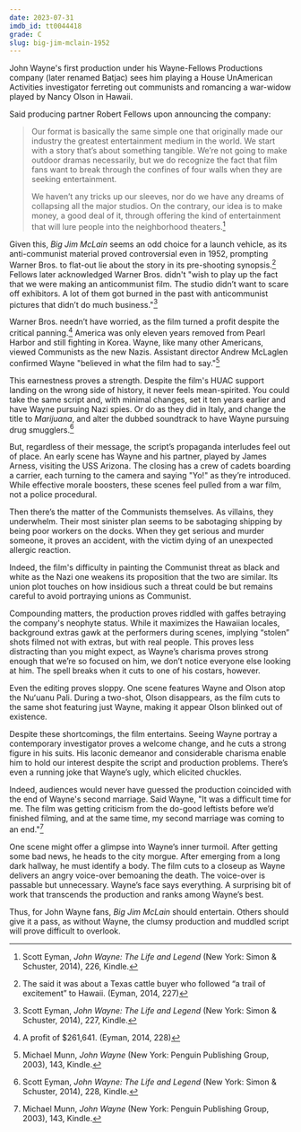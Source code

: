 ```yaml
---
date: 2023-07-31
imdb_id: tt0044418
grade: C
slug: big-jim-mclain-1952
---
```


John Wayne's first production under his Wayne-Fellows Productions company (later renamed Batjac) sees him playing a House UnAmerican Activities investigator ferreting out communists and romancing a war-widow played by Nancy Olson in Hawaii.

<!-- end -->

Said producing partner Robert Fellows upon announcing the company:

> Our format is basically the same simple one that originally made our industry the greatest entertainment medium in the world. We start with a story that’s about something tangible. We’re not going to make outdoor dramas necessarily, but we do recognize the fact that film fans want to break through the confines of four walls when they are seeking entertainment.
>
> We haven’t any tricks up our sleeves, nor do we have any dreams of collapsing all the major studios. On the contrary, our idea is to make money, a good deal of it, through offering the kind of entertainment that will lure people into the neighborhood theaters.[^1]

Given this, _Big Jim McLain_ seems an odd choice for a launch vehicle, as its anti-communist material proved controversial even in 1952, prompting Warner Bros. to flat-out lie about the story in its pre-shooting synopsis.[^2] Fellows later acknowledged Warner Bros. didn't "wish to play up the fact that we were making an anticommunist film. The studio didn’t want to scare off exhibitors. A lot of them got burned in the past with anticommunist pictures that didn’t do much business."[^3]

Warner Bros. needn’t have worried, as the film turned a profit despite the critical panning.[^4] America was only eleven years removed from Pearl Harbor and still fighting in Korea. Wayne, like many other Americans, viewed Communists as the new Nazis. Assistant director Andrew McLaglen confirmed Wayne "believed in what the film had to say."[^5]

This earnestness proves a strength. Despite the film's HUAC support landing on the wrong side of history, it never feels mean-spirited. You could take the same script and, with minimal changes, set it ten years earlier and have Wayne pursuing Nazi spies. Or do as they did in Italy, and change the title to _Marijuana_, and alter the dubbed soundtrack to have Wayne pursuing drug smugglers.[^6]

But, regardless of their message, the script’s propaganda interludes feel out of place. An early scene has Wayne and his partner, played by James Arness, visiting the USS Arizona. The closing has a crew of cadets boarding a carrier, each turning to the camera and saying "Yo!" as they’re introduced. While effective morale boosters, these scenes feel pulled from a war film, not a police procedural.

Then there’s the matter of the Communists themselves. As villains, they underwhelm. Their most sinister plan seems to be sabotaging shipping by being poor workers on the docks. When they get serious and murder someone, it proves an accident, with the victim dying of an unexpected allergic reaction.

Indeed, the film's difficulty in painting the Communist threat as black and white as the Nazi one weakens its proposition that the two are similar. Its union plot touches on how insidious such a threat could be but remains careful to avoid portraying unions as Communist.

Compounding matters, the production proves riddled with gaffes betraying the company's neophyte status. While it maximizes the Hawaiian locales, background extras gawk at the performers during scenes, implying “stolen” shots filmed not with extras, but with real people. This proves less distracting than you might expect, as Wayne’s charisma proves strong enough that we’re so focused on him, we don’t notice everyone else looking at him. The spell breaks when it cuts to one of his costars, however.

Even the editing proves sloppy. One scene features Wayne and Olson atop the Nuʻuanu Pali. During a two-shot, Olson disappears, as the film cuts to the same shot featuring just Wayne, making it appear Olson blinked out of existence.

Despite these shortcomings, the film entertains. Seeing Wayne portray a contemporary investigator proves a welcome change, and he cuts a strong figure in his suits. His laconic demeanor and considerable charisma enable him to hold our interest despite the script and production problems. There’s even a running joke that Wayne’s ugly, which elicited chuckles.

Indeed, audiences would never have guessed the production coincided with the end of Wayne's second marriage. Said Wayne, "It was a difficult time for me. The film was getting criticism from the do-good leftists before we’d finished filming, and at the same time, my second marriage was coming to an end."[^7]

One scene might offer a glimpse into Wayne’s inner turmoil. After getting some bad news, he heads to the city morgue. After emerging from a long dark hallway, he must identify a body. The film cuts to a closeup as Wayne delivers an angry voice-over bemoaning the death. The voice-over is passable but unnecessary. Wayne’s face says everything. A surprising bit of work that transcends the production and ranks among Wayne’s best.

Thus, for John Wayne fans, _Big Jim McLain_ should entertain. Others should give it a pass, as without Wayne, the clumsy production and muddled script will prove difficult to overlook.

[^1]: Scott Eyman, _John Wayne: The Life and Legend_ (New York: Simon & Schuster, 2014), 226, Kindle.
[^2]: The said it was about a Texas cattle buyer who followed “a trail of excitement” to Hawaii. (Eyman, 2014, 227)
[^3]: Scott Eyman, _John Wayne: The Life and Legend_ (New York: Simon & Schuster, 2014), 227, Kindle.
[^4]: A profit of $261,641. (Eyman, 2014, 228)
[^5]: Michael Munn, _John Wayne_ (New York: Penguin Publishing Group, 2003), 143, Kindle.
[^6]: Scott Eyman, _John Wayne: The Life and Legend_ (New York: Simon & Schuster, 2014), 228, Kindle.
[^7]: Michael Munn, _John Wayne_ (New York: Penguin Publishing Group, 2003), 143, Kindle.
